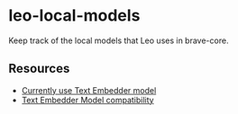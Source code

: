 # leo-local-models

Keep track of the local models that Leo uses in brave-core.

## Resources

- [Currently use Text Embedder model](https://www.kaggle.com/models/google/universal-sentence-encoder-qa-ondevice/tfLite/universal-sentence-encoder-qa-ondevice/)
- [Text Embedder Model compatibility](https://www.tensorflow.org/lite/inference_with_metadata/task_library/text_embedder)
